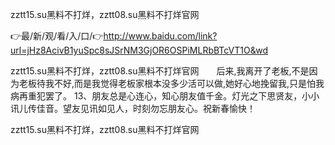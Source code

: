 zztt15.su黑料不打烊，zztt08.su黑料不打烊官网

👉最/新/观/看/入/口/👉http://www.baidu.com/link?url=jHz8AcivB1yuSpc8sJSrNM3GjOR6OSPiMLRbBTcVT1O&wd

zztt15.su黑料不打烊，zztt08.su黑料不打烊官网　　后来,我离开了老板,不是因为老板待我不好,而是我觉得老板家根本没多少活可以做,她好心地挽留我,只是怕我病再重犯罢了。
		13、朋友总是心连心，知心朋友值千金。灯光之下思贤友，小小讯儿传佳音。望友见讯如见人，时刻勿忘朋友心。祝新春愉快！


zztt15.su黑料不打烊，zztt08.su黑料不打烊官网
